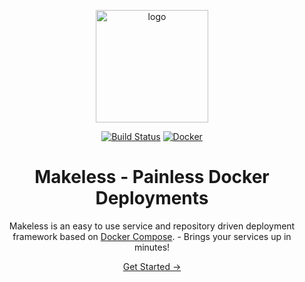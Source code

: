 <p align="center">
    <img width="180" src="https://raw.githubusercontent.com/makeless/server/master/makeless-logo.png" alt="logo">
</p>

<p align="center">
    <a href="https://travis-ci.com/makeless/server"><img src="https://travis-ci.com/makeless/server.svg?branch=master" alt="Build Status"></a>
    <a href="https://hub.docker.com/r/makeless/server"><img src="https://img.shields.io/docker/pulls/makeless/server" alt="Docker"></a>
</p> 

<h1 align="center">Makeless - Painless Docker Deployments</h1>  
   
<p align="center">
    Makeless is an easy to use service and repository driven deployment framework based on <a href="https://docs.docker.com/compose">Docker Compose</a>. - Brings your services up in minutes!
</p>

<p align="center" id="get-started-container">
    <a id="get-started" href="/docs/1.0/getting-started/introduction.html">Get Started &rarr;</a>
</p>
